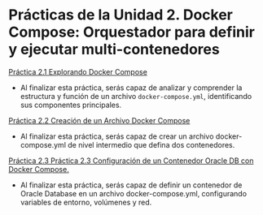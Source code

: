 # Prácticas de la Unidad 2. Docker Compose: Orquestador para definir y ejecutar multi-contenedores

[Práctica 2.1 Explorando Docker Compose](./README2_1.md)

- Al finalizar esta práctica, serás capaz de analizar y comprender la estructura y función de un archivo `docker-compose.yml`, identificando sus componentes principales.

[Práctica 2.2 Creación de un Archivo Docker Compose](./README2_2.md)

- Al finalizar esta práctica, serás capaz de crear un archivo docker-compose.yml de nivel intermedio que defina dos contenedores.

[Práctica 2.3 Práctica 2.3 Configuración de un Contenedor Oracle DB con Docker Compose.](./README2_3.md)

- Al finalizar esta práctica, serás capaz de definir un contenedor de Oracle Database en un archivo docker-compose.yml, configurando variables de entorno, volúmenes y red.